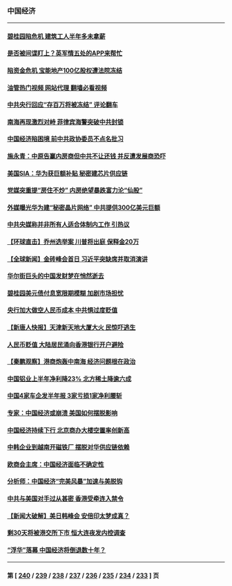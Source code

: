 ### 中国经济
---
#### [碧桂园陷危机 建筑工人半年多未拿薪](../../pages/ncid283/n14059679.md?08240045) 
#### [是否被间谍盯上？英军情五处的APP来帮忙](../../pages/ncid283/n14059665.md?08240045) 
#### [陷资金危机 宝能地产100亿股权遭法院冻结](../../pages/ncid283/n14059607.md?08240045) 
#### [油管热门视频 网站代理 翻墙必看视频](http://138.2.39.72:81/youtube.html?epic-marker?08240045)
#### [中共央行回应“存百万将被冻结” 评论翻车](../../pages/ncid283/n14059559.md?08240045) 
#### [南海再现激烈对峙 菲律宾海警突破中共封锁](../../pages/ncid283/n14059541.md?08240045) 
#### [中国经济陷困境 前中共政协委员不点名批习](../../pages/ncid283/n14059468.md?08240045) 
#### [施永青：中原告赢内房商但中共不让还钱 并反遭发展商恐吓](../../pages/ncid283/n14059558.md?08240045) 
#### [美国SIA：华为获巨额补贴 秘密建芯片供应链](../../pages/ncid283/n14059509.md?08240045) 
#### [党媒突重提“房住不炒” 内房绝望暴跌富力沦“仙股”](../../pages/ncid283/n14059550.md?08240045) 
#### [外媒曝光华为建“秘密晶片网络” 中共提供300亿美元巨额](../../pages/ncid283/n14059542.md?08240045) 
#### [中共央媒称并非所有人适合体制内工作 引热议](../../pages/ncid283/n14059460.md?08240045) 
#### [【环球直击】乔州选举案 川普将出庭 保释金20万](../../pages/ncid283/n14059027.md?08240045) 
#### [【全球新闻】金砖峰会首日 习近平突缺席并取消演讲](../../pages/ncid283/n14059444.md?08240045) 
#### [华尔街巨头的中国发财梦在悄然逝去](../../pages/ncid283/n14059247.md?08240045) 
#### [碧桂园美元债付息宽限期模糊 加剧市场担忧](../../pages/ncid283/n14059288.md?08240045) 
#### [央行加大做空人民币成本 中共惧过度贬值](../../pages/ncid283/n14059149.md?08240045) 
#### [【新唐人快报】天津新天地大厦大火 民惊吓逃生](../../pages/ncid283/n14059189.md?08240045) 
#### [人民币贬值 大陆居民涌向香港银行开户避险](../../pages/ncid283/n14059207.md?08240045) 
#### [【秦鹏观察】港商炮轰中南海 经济问题根在政治](../../pages/ncid283/n14059115.md?08240045) 
#### [中国铝业上半年净利降23% 北方稀土降逾六成](../../pages/ncid283/n14059187.md?08240045) 
#### [中国4家车企发半年报 3家亏损1家净利腰斩](../../pages/ncid283/n14059161.md?08240045) 
#### [专家：中国经济或崩溃 美国如何摆脱影响](../../pages/ncid283/n14059150.md?08240045) 
#### [中国经济持续下行 北京商办大楼空置率创新高](../../pages/ncid283/n14059140.md?08240045) 
#### [中韩企业到越南开磁铁厂 摆脱对华供应链依赖](../../pages/ncid283/n14059037.md?08240045) 
#### [欧商会主席：中国经济面临不确定性](../../pages/ncid283/n14059049.md?08240045) 
#### [分析师：中国经济“完美风暴”加速与美脱钩](../../pages/ncid283/n14059065.md?08240045) 
#### [中共与美国对手过从甚密 香港受牵连入禁令](../../pages/ncid283/n14058592.md?08240045) 
#### [【新闻大破解】美日韩峰会 安倍印太梦成真？](../../pages/ncid283/n14058924.md?08240045) 
#### [剩30天将被港交所下市 恒大连夜发内控调查](../../pages/ncid283/n14058890.md?08240045) 
#### [“浮华”落幕 中国经济将倒退数十年？](../../pages/ncid283/n14058720.md?08240045) 

---
#### 第 [ [240](./240.md?08240045) / [239](./239.md?08240045) / [238](./238.md?08240045) / [237](./237.md?08240045) / [236](./236.md?08240045) / [235](./235.md?08240045) / [234](./234.md?08240045) / [233](./233.md?08240045) ] 页
